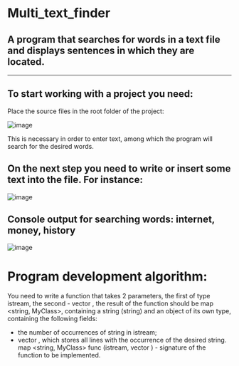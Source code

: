 # Multi_text_finder
## A program that searches for words in a text file and displays sentences in which they are located.

---

## To start working with a project you need:

Place the source files in the root folder of the project:

![image](https://user-images.githubusercontent.com/81817789/113759994-68eb5b80-971e-11eb-86e1-61d3556ffd2b.png)

This is necessary in order to enter text, among which the program will search for the desired words.

## On the next step you need to write or insert some text into the file. For instance:

![image](https://user-images.githubusercontent.com/81817789/113760985-9684d480-971f-11eb-8726-d8470d5a1473.png)

## Console output for searching words: internet, money, history

![image](https://user-images.githubusercontent.com/81817789/113761754-7efa1b80-9720-11eb-9a35-cd9a534efc9b.png)

# Program development algorithm:

You need to write a function that takes 2 parameters, the first of type istream, the second - vector <string>, the result of the function should be map <string, MyClass>, containing a string (string) and an object of its own type, containing the following fields:
  - the number of occurrences of string in istream;
  - vector <string>, which stores all lines with the occurrence of the desired string.
 map <string, MyClass> func (istream, vector <string>) - signature of the function to be implemented.
  
